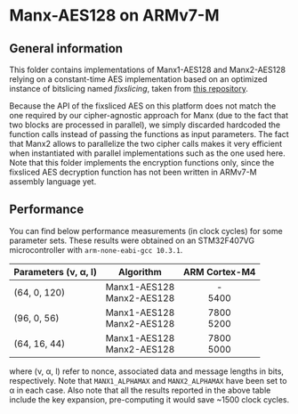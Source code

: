 # Manx-AES128 on ARMv7-M

## General information
This folder contains implementations of Manx1-AES128 and Manx2-AES128 relying on a constant-time AES implementation based on an optimized instance of bitslicing named *fixslicing*, taken from [this repository](https://github.com/aadomn/aes).

Because the API of the fixsliced AES on this platform does not match the one required by our cipher-agnostic approach for Manx (due to the fact that two blocks are processed in parallel), we simply discarded hardcoded the function calls instead of passing the functions as input parameters. The fact that Manx2 allows to parallelize the two cipher calls makes it very efficient when instantiated with parallel implementations such as the one used here.
Note that this folder implements the encryption functions only, since the fixsliced AES decryption function has not been written in ARMv7-M assembly language yet.

## Performance

You can find below performance measurements (in clock cycles) for some parameter sets. These results were obtained on an STM32F407VG microcontroller with `arm-none-eabi-gcc 10.3.1`.

| Parameters (ν, α, l) | Algorithm                    | ARM Cortex-M4 |
|:---------------------|:----------------------------:|:-------------:|
| (64, 0, 120)         | Manx1-AES128<br>Manx2-AES128 | -<br>5400     |
| (96, 0,  56)         | Manx1-AES128<br>Manx2-AES128 | 7800<br>5200  |
| (64, 16, 44)         | Manx1-AES128<br>Manx2-AES128 | 7800<br>5000  |

where (ν, α, l) refer to nonce, associated data and message lengths in bits, respectively. Note that `MANX1_ALPHAMAX` and `MANX2_ALPHAMAX` have been set to α in each case.
Also note that all the results reported in the above table include the key expansion, pre-computing it would save ~1500 clock cycles.